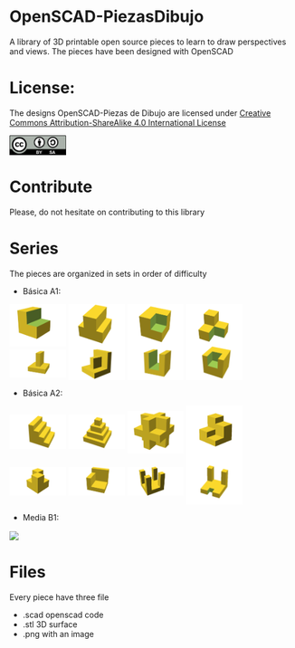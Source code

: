 # OpenSCAD-PiezasDibujo
A library of 3D printable open source pieces to learn to draw perspectives and views. The pieces have been designed with OpenSCAD

# License:

The designs OpenSCAD-Piezas de Dibujo are licensed under [Creative Commons Attribution-ShareAlike 4.0 International License](http://creativecommons.org/licenses/by-sa/4.0/)

<img src="By-sa.png" width="100" align="center">

# Contribute

Please, do not hesitate on contributing to this library
  
# Series
The pieces are organized in sets in order of difficulty

- Básica A1: 
<img src="/A1-Basicas/A1-01.png" width="100" align="center">
<img src="/A1-Basicas/A1-02.png" width="100" align="center">
<img src="/A1-Basicas/A1-03.png" width="100" align="center">
<img src="/A1-Basicas/A1-04.png" width="100" align="center">
<img src="/A1-Basicas/A1-05.png" width="100" align="center">
<img src="/A1-Basicas/A1-06.png" width="100" align="center">
<img src="/A1-Basicas/A1-07.png" width="100" align="center">
<img src="/A1-Basicas/A1-08.png" width="100" align="center">

- Básica A2: 
<img src="/A2-Basicas/A2-01.png" width="100" align="center">
<img src="/A2-Basicas/A2-02.png" width="100" align="center">
<img src="/A2-Basicas/A2-03.png" width="100" align="center">
<img src="/A2-Basicas/A2-04.png" width="100" align="center">
<img src="/A2-Basicas/A2-05.png" width="100" align="center">
<img src="/A2-Basicas/A2-06.png" width="100" align="center">
<img src="/A2-Basicas/A2-07.png" width="100" align="center">
<img src="/A2-Basicas/A2-08.png" width="100" align="center">

- Media B1: 
<img src="/B1-Media/B1-01.png" width="100" align="center">

# Files

Every piece have three file
- .scad openscad code 
- .stl 3D surface 
- .png with an image 


